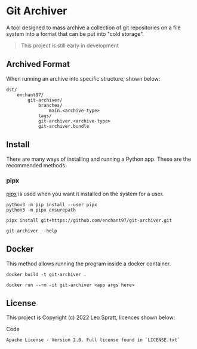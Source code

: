 # Git Archiver
A tool designed to mass archive a collection of git repositories on a file system into a format that can be put into "cold storage".

> This project is still early in development

## Archived Format
When running an archive into specific structure, shown below:

```
dst/
    enchant97/
        git-archiver/
            branches/
                main.<archive-type>
            tags/
            git-archiver.<archive-type>
            git-archiver.bundle

```

## Install
There are many ways of installing and running a Python app. These are the recommended methods.

### pipx
[pipx](https://pypa.github.io/pipx/) is used when you want it installed on the system for a user.

```
python3 -m pip install --user pipx
python3 -m pipx ensurepath

pipx install git+https://github.com/enchant97/git-archiver.git

git-archiver --help
```

## Docker
This method allows running the program inside a docker container.

```
docker build -t git-archiver .

docker run --rm -it git-archiver <app args here>
```

## License
This project is Copyright (c) 2022 Leo Spratt, licences shown below:

Code

    Apache License - Version 2.0. Full license found in `LICENSE.txt`

